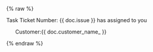{% raw %}
<p>Task Ticket Number: {{ doc.issue }} has assigned to you</p>

<ul>
Customer:{{ doc.customer_name_ }}
</ul>

{% endraw %}